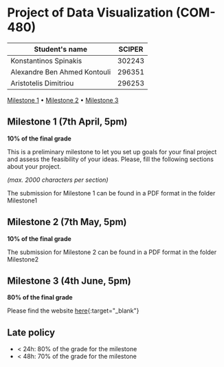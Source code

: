 # Project of Data Visualization (COM-480)

| Student's name | SCIPER |
| -------------- | ------ |
| Konstantinos Spinakis | 302243 |
| Alexandre Ben Ahmed Kontouli | 296351 |
| Aristotelis Dimitriou| 296253 |

[Milestone 1](#milestone-1) • [Milestone 2](#milestone-2) • [Milestone 3](#milestone-3)

## Milestone 1 (7th April, 5pm)

**10% of the final grade**

This is a preliminary milestone to let you set up goals for your final project and assess the feasibility of your ideas.
Please, fill the following sections about your project.

*(max. 2000 characters per section)*


The submission for Milestone 1 can be found in a PDF format in the folder Milestone1


## Milestone 2 (7th May, 5pm)

**10% of the final grade**

The submission for Milestone 2 can be found in a PDF format in the folder Milestone2


## Milestone 3 (4th June, 5pm)

**80% of the final grade**

Please find the website [here](https://com-480-data-visualization.github.io/project-2023-data-vizares/){:target="_blank"}


## Late policy

- < 24h: 80% of the grade for the milestone
- < 48h: 70% of the grade for the milestone

